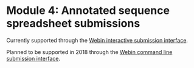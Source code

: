 # Module 4: Annotated sequence spreadsheet submissions

Currently supported through the [Webin interactive submission interface](mod_01.html).

Planned to be supported in 2018 through the [Webin command line submission interface](cli_01.html).

<!---

## Introduction

Annotated sequences (e.g. 16S rRNA genes) can be submitted to the European Nucleotide Archive (ENA) 
as tab-separated (tsv) spreadsheets using the [Webin command line submission interface](cli_01.html) 
with `-context sequence` option. 
 
An annotated sequence submission consists of:
- General sequence information
   - Study accession or unique name (alias)
   - Unique name for the submission
- Sequences
- Functional annotation

The following picture illustrates the stages of the annotated sequence spreadsheet submission process:

![Submission process](images/webin-cli_02.png)

## Stage 1: Pre-register study

Each submission must be associated with a pre-registered study.

Instructions for interactive submitters:
- [Register a Study](mod_02.html)

Instructions for programmatic submitters:
- [Register a Study](prog_02.html)

## Stage 2: Prepare the files

The set of files that are part of the submission are specified using a manifest file.
The manifest file is specified using the `-manifest <filename>` option.

An annotated sequence spreadsheet submission consists of the following files:

- 1 manifest file
- 0-1 info files
- 1 tab-separated (tsv) spreadsheet containing the sequences and functional annotation

### Manifest file

The manifest file has two columns separated by a tab (or any whitespace characters):
- Field name (first column): case insensitive field name   
- Field value (second column): field value

The following metadata fields are supported in the manifest file:

- STUDY: Study accession or unique name (alias)
- NAME: Unique name for the submission 

The following file name fields are supported in the manifest file:

- TAB: tab-separated (tsv) spreadsheet containing the sequences and functional annotation 

For example, the following manifest file represents a submission:

```
STUDY   TODO
NAME   TODO
TAB    sequences.tsv.gz
``` 

### Info file

You can also provide the metadata fields in a separate info file. The info file has the same format as the manifest file.

When a separate info file is used then the manifest file must contain the `INFO` 
field pointing to the info file. 

For example, the following manifest file represents a submission:

```
INFO    sequences.info
TAB    sequences.tsv.gz
```

### Tab-separated (tsv) spreadsheet

Please download and fill a tab-separated (tsv) spreadsheet template
from the [Webin submission portal](portal_01.html):

[https://www.ebi.ac.uk/ena/submit/webin](https://www.ebi.ac.uk/ena/submit/webin)

- Step 1: Expand the 'Download spreadsheet template for annotated sequences' option from the 'Submit' page.

![Download sequence template spreadsheet step_1](images/webin_submit_annotated_sequences_01.png)

- Step 2: Press the 'Start' button.

![Download sequence template spreadsheet step_2](images/webin_submit_annotated_sequences_02.png)

- Step 3: Select the most appropriate checklist group.

![Download sequence template spreadsheet step_3](images/webin_submit_annotated_sequences_03.png)

- Step 4: Select the most appropriate checklist.

![Download sequence template spreadsheet step_4](images/webin_submit_annotated_sequences_04.png)

- Step 5: Select the checklist fields and click 'Next' at the botton of the page.

![Download sequence template spreadsheet step_5](images/webin_submit_annotated_sequences_05.png)

- Step 6: Click 'Download' button to download the spreadsheet template.

![Download sequence template spreadsheet step_6](images/webin_submit_annotated_sequences_06.png)


## Stage 3: Validate and submit the files

Files are validated, uploaded and submitted using the [Webin command line submission interface](cli_01.html). 
Please refer to the [Webin command line submission interface](cli_01.html) documentation for more information 
about the submission process.

## Assigned accession numbers

Once the sequences have been submitted an analysis (ERZ) accession number is immediately assigned and 
returned to the submitter by the Webin command line submission interface. 

The purpose of the ERZ accession number is for the submitter to be able to refer to their submission within the 
Webin submission service. For example, the submitter can retrieve the assigned sequence accessions 
from the [Webin XML and reports portal](prog_11.html) or from the [Webin reports service](prog_10.html) using
the ERZ accession number.

For sequences, long term stable accession numbers that can be used in publications are:

- Study accession (PRJ) assigned at time of study registration.
- Sequence accession(s) assigned once the submission has been fully processed by ENA.

Submitters can retrieve the sequence accession numbers from the [Webin XML and reports portal](prog_11.html) 
or from the [Webin reports service](prog_10.html). These accession numbers are also send to the submitters by
e-mail.

-->